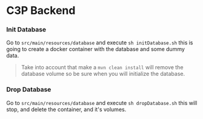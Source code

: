 # C3P Backend

### Init Database
Go to `src/main/resources/database` and execute `sh initDatabase.sh` this is going to create a docker container with the database and some dummy data.
>Take into account that make a `mvn clean install` will remove the database volume so be sure when you will initialize the database.

### Drop Database
Go to `src/main/resources/database` and execute `sh dropDatabase.sh` this will stop, and delete the container, and it's volumes.
